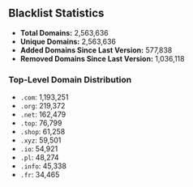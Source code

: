 ## Blacklist Statistics

- **Total Domains:** 2,563,636
- **Unique Domains:** 2,563,636
- **Added Domains Since Last Version:** 577,838
- **Removed Domains Since Last Version:** 1,036,118

### Top-Level Domain Distribution

-  `.com`: 1,193,251
-  `.org`: 219,372
-  `.net`: 162,479
-  `.top`: 76,799
-  `.shop`: 61,258
-  `.xyz`: 59,501
-  `.io`: 54,921
-  `.pl`: 48,274
-  `.info`: 45,338
-  `.fr`: 34,465
